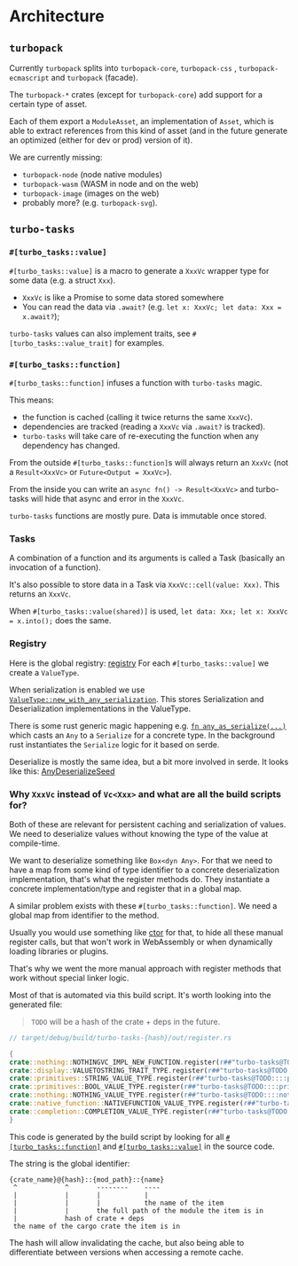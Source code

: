 # Architecture

## `turbopack`

Currently `turbopack` splits into `turbopack-core`, `turbopack-css`
, `turbopack-ecmascript` and `turbopack` (facade).

The `turbopack-*` crates (except for `turbopack-core`) add support for a certain
type of asset.

Each of them export a `ModuleAsset`, an implementation of `Asset`, which is able
to extract references from this kind of asset (and in the future generate an
optimized (either for dev or prod) version of it).

We are currently missing:

-   `turbopack-node` (node native modules)
-   `turbopack-wasm` (WASM in node and on the web)
-   `turbopack-image` (images on the web)
-   probably more? (e.g. `turbopack-svg`).

## `turbo-tasks`

### `#[turbo_tasks::value]`

`#[turbo_tasks::value]` is a macro to generate a `XxxVc`
wrapper type for some data (e.g. a struct `Xxx`).

-   `XxxVc` is like a Promise to some data stored somewhere
-   You can read the data via `.await?`
    (e.g. `let x: XxxVc; let data: Xxx = x.await?`);

`turbo-tasks` values can also implement traits,
see `#[turbo_tasks::value_trait]` for examples.

### `#[turbo_tasks::function]`

`#[turbo_tasks::function]` infuses a function with `turbo-tasks` magic.

This means:

-   the function is cached (calling it twice returns the same `XxxVc`).
-   dependencies are tracked (reading a `XxxVc` via `.await?` is tracked).
-   `turbo-tasks` will take care of re-executing the function when any dependency
    has changed.

From the outside `#[turbo_tasks::function]`s will always return an `XxxVc` (not
a `Result<XxxVc>` or `Future<Output = XxxVc>`).

From the inside you can write an `async fn() -> Result<XxxVc>` and turbo-tasks
will hide that async and error in the `XxxVc`.

`turbo-tasks` functions are mostly pure. Data is immutable once stored.

### Tasks

A combination of a function and its arguments is called a Task (basically an
invocation of a function).

It's also possible to store data in a Task via `XxxVc::cell(value: Xxx)`.
This returns an `XxxVc`.

When `#[turbo_tasks::value(shared)]` is
used, `let data: Xxx; let x: XxxVc = x.into();` does the same.

### Registry

Here is the global registry: [registry][]
For each `#[turbo_tasks::value]` we create a `ValueType`.

When serialization is enabled we
use [`ValueType::new_with_any_serialization`][new_with_any_serialization].
This stores Serialization and Deserialization implementations in the
ValueType.

There is some rust generic magic happening
e.g. [`fn any_as_serialize(...)`][any_as_serialize] which casts an `Any` to a
`Serialize` for a concrete type.
In the background rust instantiates the `Serialize` logic for it based on serde.

Deserialize is mostly the same idea, but a bit more involved in serde. It
looks like this: [AnyDeserializeSeed][]

### Why `XxxVc` instead of `Vc<Xxx>` and what are all the build scripts for?

Both of these are relevant for persistent caching and serialization of values.
We need to deserialize values without knowing the type of the value at
compile-time.

We want to deserialize something like `Box<dyn Any>`.
For that we need to have a map from some kind of type identifier to a concrete
deserialization implementation, that's what the register methods do.
They instantiate a concrete implementation/type and register that in a global
map.

A similar problem exists with these `#[turbo_tasks::function]`. We need a global
map from identifier to the method.

Usually you would use something like [ctor](https://crates.io/crates/ctor) for
that, to hide all these manual register calls, but that won't work in WebAssembly
or when dynamically loading libraries or plugins.

That's why we went the more manual approach with register methods that work
without special linker logic.

Most of that is automated via this build script.
It's worth looking into the generated file:

> `TODO` will be a hash of the crate + deps in the future.

```rust
// target/debug/build/turbo-tasks-{hash}/out/register.rs

{
crate::nothing::NOTHINGVC_IMPL_NEW_FUNCTION.register(r##"turbo-tasks@TODO::::nothing::NothingVc::new"##);
crate::display::VALUETOSTRING_TRAIT_TYPE.register(r##"turbo-tasks@TODO::::display::ValueToString"##);
crate::primitives::STRING_VALUE_TYPE.register(r##"turbo-tasks@TODO::::primitives::String"##);
crate::primitives::BOOL_VALUE_TYPE.register(r##"turbo-tasks@TODO::::primitives::Bool"##);
crate::nothing::NOTHING_VALUE_TYPE.register(r##"turbo-tasks@TODO::::nothing::Nothing"##);
crate::native_function::NATIVEFUNCTION_VALUE_TYPE.register(r##"turbo-tasks@TODO::::native_function::NativeFunction"##);
crate::completion::COMPLETION_VALUE_TYPE.register(r##"turbo-tasks@TODO::::completion::Completion"##);
}
```

This code is generated by the build script by looking for
all [`#[turbo_tasks::function]`](#turbo_tasksfunction)
and [`#[turbo_tasks::value]`](#turbo_tasksvalue) in the source code.

The string is the global identifier:

```
{crate_name}@{hash}::{mod_path}::{name}
 ^            ^       --------    ----
 |            |       |           |
 |            |       |           the name of the item
 |            |       the full path of the module the item is in
 |            hash of crate + deps
 the name of the cargo crate the item is in
```

The hash will allow invalidating the cache, but also being able to differentiate
between versions when accessing a remote cache.

[registry]: https://github.com/vercel/turbo-tooling/blob/678639772cadac8e96b5ccde3c2865678d1263c1/crates/turbo-tasks/src/registry.rs
[new_with_any_serialization]: https://github.com/vercel/turbo-tooling/blob/678639772cadac8e96b5ccde3c2865678d1263c1/crates/turbo-tasks/src/value_type.rs#L138
[any_as_serialize]: https://github.com/vercel/turbo-tooling/blob/678639772cadac8e96b5ccde3c2865678d1263c1/crates/turbo-tasks/src/value_type.rs#L89-L99
[anydeserializeseed]: https://github.com/vercel/turbo-tooling/blob/678639772cadac8e96b5ccde3c2865678d1263c1/crates/turbo-tasks/src/magic_any.rs#L174-L207
